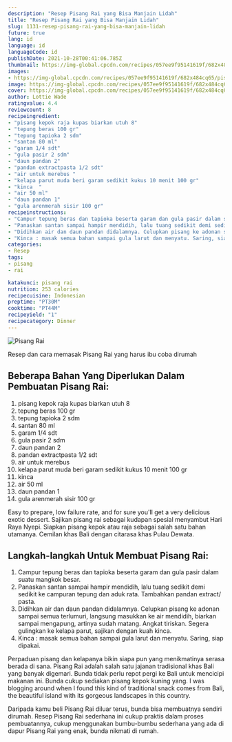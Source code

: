 ```yaml
---
description: "Resep Pisang Rai yang Bisa Manjain Lidah"
title: "Resep Pisang Rai yang Bisa Manjain Lidah"
slug: 1131-resep-pisang-rai-yang-bisa-manjain-lidah
future: true
lang: id
language: id
languageCode: id
publishDate: 2021-10-28T00:41:06.785Z 
thumbnail: https://img-global.cpcdn.com/recipes/057ee9f95141619f/682x484cq65/pisang-rai-foto-resep-utama.png
images:
- https://img-global.cpcdn.com/recipes/057ee9f95141619f/682x484cq65/pisang-rai-foto-resep-utama.png
image: https://img-global.cpcdn.com/recipes/057ee9f95141619f/682x484cq65/pisang-rai-foto-resep-utama.png
cover: https://img-global.cpcdn.com/recipes/057ee9f95141619f/682x484cq65/pisang-rai-foto-resep-utama.png
author: Lottie Wade
ratingvalue: 4.4
reviewcount: 8
recipeingredient:
- "pisang kepok raja kupas biarkan utuh 8"
- "tepung beras 100 gr"
- "tepung tapioka 2 sdm"
- "santan 80 ml"
- "garam 1/4 sdt"
- "gula pasir 2 sdm"
- "daun pandan 2"
- "pandan extractpasta 1/2 sdt"
- "air untuk merebus "
- "kelapa parut muda beri garam sedikit kukus 10 menit 100 gr"
- "kinca  "
- "air 50 ml"
- "daun pandan 1"
- "gula arenmerah sisir 100 gr"
recipeinstructions:
- "Campur tepung beras dan tapioka beserta garam dan gula pasir dalam suatu mangkok besar."
- "Panaskan santan sampai hampir mendidih, lalu tuang sedikit demi sedikit ke campuran tepung dan aduk rata. Tambahkan pandan extract/ pasta."
- "Didihkan air dan daun pandan didalamnya. Celupkan pisang ke adonan sampai semua terlumuri, langsung masukkan ke air mendidih, biarkan sampai mengapung, artinya sudah matang. Angkat tiriskan. Segera gulingkan ke kelapa parut, sajikan dengan kuah kinca."
- "Kinca : masak semua bahan sampai gula larut dan menyatu. Saring, siap dipakai."
categories:
- Resep
tags:
- pisang
- rai

katakunci: pisang rai 
nutrition: 253 calories
recipecuisine: Indonesian
preptime: "PT30M"
cooktime: "PT44M"
recipeyield: "1"
recipecategory: Dinner
---
```



![Pisang Rai](https://img-global.cpcdn.com/recipes/057ee9f95141619f/682x484cq65/pisang-rai-foto-resep-utama.png)

Resep dan cara memasak  Pisang Rai yang harus ibu coba dirumah

<!--inarticleads1-->

## Beberapa Bahan Yang Diperlukan Dalam Pembuatan Pisang Rai:

1. pisang kepok raja kupas biarkan utuh 8
1. tepung beras 100 gr
1. tepung tapioka 2 sdm
1. santan 80 ml
1. garam 1/4 sdt
1. gula pasir 2 sdm
1. daun pandan 2
1. pandan extractpasta 1/2 sdt
1. air untuk merebus 
1. kelapa parut muda beri garam sedikit kukus 10 menit 100 gr
1. kinca  
1. air 50 ml
1. daun pandan 1
1. gula arenmerah sisir 100 gr

Easy to prepare, low failure rate, and for sure you&#39;ll get a very delicious exotic dessert. Sajikan pisang rai sebagai kudapan spesial menyambut Hari Raya Nyepi. Siapkan pisang kepok atau raja sebagai salah satu bahan utamanya. Cemilan khas Bali dengan citarasa khas Pulau Dewata. 

<!--inarticleads2-->

## Langkah-langkah Untuk Membuat Pisang Rai:

1. Campur tepung beras dan tapioka beserta garam dan gula pasir dalam suatu mangkok besar.
1. Panaskan santan sampai hampir mendidih, lalu tuang sedikit demi sedikit ke campuran tepung dan aduk rata. Tambahkan pandan extract/ pasta.
1. Didihkan air dan daun pandan didalamnya. Celupkan pisang ke adonan sampai semua terlumuri, langsung masukkan ke air mendidih, biarkan sampai mengapung, artinya sudah matang. Angkat tiriskan. Segera gulingkan ke kelapa parut, sajikan dengan kuah kinca.
1. Kinca : masak semua bahan sampai gula larut dan menyatu. Saring, siap dipakai.


Perpaduan pisang dan kelapanya bikin siapa pun yang menikmatinya serasa berada di sana. Pisang Rai adalah salah satu jajanan tradisional khas Bali yang banyak digemari. Bunda tidak perlu repot pergi ke Bali untuk mencicipi makanan ini. Bunda cukup sediakan pisang kepok kuning yang. I was blogging around when I found this kind of traditional snack comes from Bali, the beautiful island with its gorgeous landscapes in this country. 

Daripada kamu beli  Pisang Rai  diluar terus, bunda  bisa membuatnya sendiri dirumah. Resep  Pisang Rai  sederhana ini cukup praktis dalam proses pembuatannya, cukup menggunakan bumbu-bumbu sederhana yang ada di dapur  Pisang Rai  yang enak, bunda nikmati di rumah.
